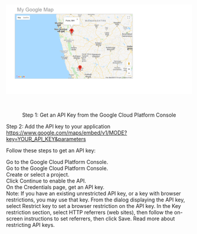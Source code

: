 <p align="center">
   <img src="https://github.com/4bhishekKasam/My-Google-Map-/blob/master/map.PNG"  width="850"/>
 </p>
 
<br/>

<p align="center">
Step 1: Get an API Key from the Google Cloud Platform Console

Step 2: Add the API key to your application
https://www.google.com/maps/embed/v1/MODE?key=YOUR_API_KEY&parameters

Follow these steps to get an API key:

Go to the Google Cloud Platform Console.<br/>
Go to the Google Cloud Platform Console.<br/>
Create or select a project.<br/>
Click Continue to enable the API.<br/>
On the Credentials page, get an API key. <br/>
Note: If you have an existing unrestricted API key, or a key with browser restrictions, you may use that key.
From the dialog displaying the API key, select Restrict key to set a browser restriction on the API key.
In the Key restriction section, select HTTP referrers (web sites), then follow the on-screen instructions to set referrers, then click Save. Read more about restricting API keys.

</p>
